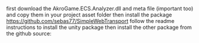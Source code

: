 first download the AkroGame.ECS.Analyzer.dll and meta file (important too) and copy them in your project asset folder
then install the package https://github.com/sebas77/SimpleWebTransport follow the readme instructions to install the unity package
then install the other package from the github source: 

